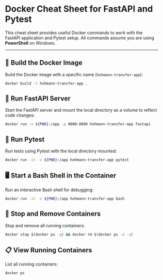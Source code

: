# Docker Cheat Sheet for FastAPI and Pytest

This cheat sheet provides useful Docker commands to work with the FastAPI application and Pytest setup. All commands assume you are using **PowerShell** on Windows.

---

## 🐳 **Build the Docker Image**
Build the Docker image with a specific name (`hohmann-transfer-app`):

```bash
docker build -t hohmann-transfer-app .
```

## 🚀 Run FastAPI Server
Start the FastAPI server and mount the local directory as a volume to reflect code changes:

```bash
docker run -v ${PWD}:/app -p 8000:8000 hohmann-transfer-app fastapi
```

## 🧪 Run Pytest
Run tests using Pytest with the local directory mounted:

```bash
docker run -it -v ${PWD}:/app hohmann-transfer-app pytest
```

## 🖥️ Start a Bash Shell in the Container
Run an interactive Bash shell for debugging:

```bash
docker run -it -v ${PWD}:/app hohmann-transfer-app bash
```

## 🛑 Stop and Remove Containers
Stop and remove all running containers:

```bash
docker stop $(docker ps -q) && docker rm $(docker ps -a -q)
```

## 📋 View Running Containers
List all running containers:

```bash
docker ps
```
